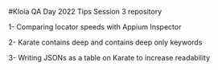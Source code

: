 #Kloia QA Day 2022 Tips Session 3 repository

1- Comparing locator speeds with Appium Inspector

2- Karate contains deep and contains deep only keywords

3- Writing JSONs as a table on Karate to increase readability 



